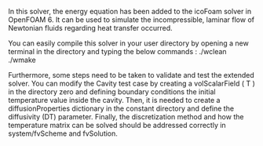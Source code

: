 In this solver, the energy equation has been added to the icoFoam solver in OpenFOAM 6. It can be used to simulate the incompressible, laminar flow of Newtonian fluids regarding heat transfer occurred.

You can easily compile this solver in your user directory by opening a new terminal in the directory and typing the below commands :
./wclean
./wmake

Furthermore, some steps need to be taken to validate and test the extended solver. You can modify the Cavity test case by creating a volScalarField ( T ) in the directory zero and defining boundary conditions the initial temperature value inside the cavity. Then, it is needed to create a diffusionProperties dictionary in the constant directory and define the diffusivity (DT) parameter. Finally, the discretization method and how the temperature matrix can be solved should be addressed correctly in system/fvScheme and fvSolution.
